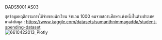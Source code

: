 DADS5001 AS03 

ชุดข้อมูลพฤติกรรมการใช้จ่ายของนักเรียน จำนวน 1000 คนจากสถานศึกษาแห่งหนึ่งในต่างประเทศ  
แหล่งข้อมูล : https://www.kaggle.com/datasets/sumanthnimmagadda/student-spending-dataset  
![6610422013_Plotly](https://github.com/Pomaccel/DADS5001-Data-Analytics-and-Data-Science-Tools-and-Programming/assets/158060569/e62adbbd-70d4-4028-9033-a36551ab8c27)
